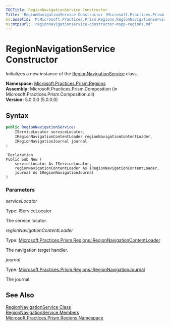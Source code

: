 ```yaml
---
TOCTitle: RegionNavigationService Constructor
Title: 'RegionNavigationService Constructor (Microsoft.Practices.Prism.Regions)'
ms:assetid: 'M:Microsoft.Practices.Prism.Regions.RegionNavigationService.\#ctor(Microsoft.Practices.ServiceLocation.IServiceLocator,Microsoft.Practices.Prism.Regions.IRegionNavigationContentLoader,Microsoft.Practices.Prism.Regions.IRegionNavigationJournal)'
ms:mtpsurl: 'regionnavigationservice-constructor-mspp-regions.md'
---
```



# RegionNavigationService Constructor

Initializes a new instance of the [RegionNavigationService](/patterns-practices/reference/regionnavigationservice-class-mspp-regions) class.

**Namespace:** [Microsoft.Practices.Prism.Regions](/patterns-practices/reference/mspp-regions-namespace)  
**Assembly:** Microsoft.Practices.Prism.Composition (in Microsoft.Practices.Prism.Composition.dll)  
**Version:** 5.0.0.0 (5.0.0.0)

## Syntax
```C#
public RegionNavigationService(
	IServiceLocator serviceLocator,
	IRegionNavigationContentLoader regionNavigationContentLoader,
	IRegionNavigationJournal journal
)
```
```VB
'Declaration
Public Sub New ( 
	serviceLocator As IServiceLocator,
	regionNavigationContentLoader As IRegionNavigationContentLoader,
	journal As IRegionNavigationJournal
)
```

### Parameters

*serviceLocator*

Type: IServiceLocator

The service locator.

*regionNavigationContentLoader*

Type: [Microsoft.Practices.Prism.Regions.IRegionNavigationContentLoader](/patterns-practices/reference/iregionnavigationcontentloader-interface-mspp-regions)

The navigation target handler.

*journal*

Type: [Microsoft.Practices.Prism.Regions.IRegionNavigationJournal](/patterns-practices/reference/iregionnavigationjournal-interface-mspp-regions)

The journal.

## See Also

[RegionNavigationService Class](/patterns-practices/reference/regionnavigationservice-class-mspp-regions)  
[RegionNavigationService Members](/patterns-practices/reference/regionnavigationservice-members-mspp-regions)  
[Microsoft.Practices.Prism.Regions Namespace](/patterns-practices/reference/mspp-regions-namespace)  